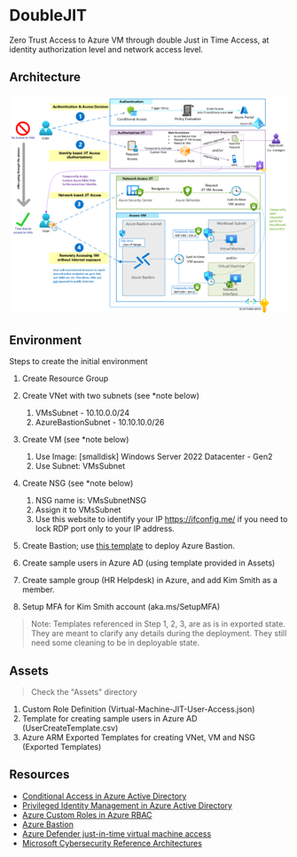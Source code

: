# DoubleJIT
Zero Trust Access to Azure VM through double Just in Time Access, at identity authorization level and network access level.

## Architecture
![Architecture Diagram](./Media/DoubleJITArchDiag.png)

## Environment
Steps to create the initial environment

1. Create Resource Group

2. Create VNet with two subnets
   (see *note below)
   1. VMsSubnet - 10.10.0.0/24
   2. AzureBastionSubnet - 10.10.10.0/26

3. Create VM
   (see *note below)
   1. Use Image: [smalldisk] Windows Server 2022 Datacenter - Gen2
   2. Use Subnet: VMsSubnet

4. Create NSG
   (see *note below)
   1. NSG name is: VMsSubnetNSG
   2. Assign it to VMsSubnet
   3. Use this website to identify your IP https://ifconfig.me/ if you need to lock RDP port only to your IP address.

5. Create Bastion; use [this template](https://github.com/husamhilal/IaC/tree/main/ARM/AzureBastion) to deploy Azure Bastion.

6. Create sample users in Azure AD (using template provided in Assets)

7. Create sample group (HR Helpdesk) in Azure, and add Kim Smith as a member.
   
8. Setup MFA for Kim Smith account (aka.ms/SetupMFA)

> Note: Templates referenced in Step 1, 2, 3, are as is in exported state. They are meant to clarify any details during the deployment. They still need some cleaning to be in deployable state.

## Assets

> Check the "Assets" directory
1. Custom Role Definition (Virtual-Machine-JIT-User-Access.json)
2. Template for creating sample users in Azure AD (UserCreateTemplate.csv)
3. Azure ARM Exported Templates for creating VNet, VM and NSG (Exported Templates)


## Resources
- [Conditional Access in Azure Active Directory](https://docs.microsoft.com/azure/active-directory/conditional-access/overview)
- [Privileged Identity Management in Azure Active Directory](https://docs.microsoft.com/azure/active-directory/privileged-identity-management/pim-configure)
- [Azure Custom Roles in Azure RBAC](https://docs.microsoft.com/azure/role-based-access-control/custom-roles)
- [Azure Bastion](https://docs.microsoft.com/azure/bastion/bastion-overview)
- [Azure Defender just-in-time virtual machine access](https://docs.microsoft.com/azure/security-center/just-in-time-explained)
- [Microsoft Cybersecurity Reference Architectures](https://docs.microsoft.com/security/cybersecurity-reference-architecture/mcra)